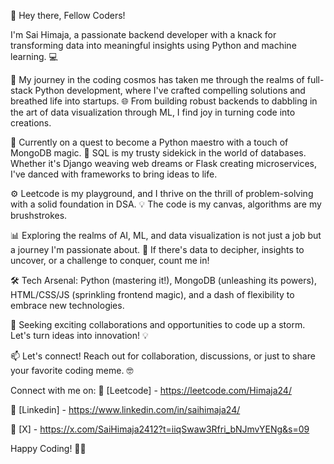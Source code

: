 👋 Hey there, Fellow Coders! 

I'm Sai Himaja, a passionate backend developer with a knack for transforming data into meaningful insights using Python and machine learning. 💻

🚀 My journey in the coding cosmos has taken me through the realms of full-stack Python development, where I've crafted compelling solutions and breathed life into startups.
🌐 From building robust backends to dabbling in the art of data visualization through ML, I find joy in turning code into creations.

🌱 Currently on a quest to become a Python maestro with a touch of MongoDB magic. 🍃 SQL is my trusty sidekick in the world of databases. Whether it's Django weaving web dreams or Flask creating microservices, I've danced with frameworks to bring ideas to life.

⚙️ Leetcode is my playground, and I thrive on the thrill of problem-solving with a solid foundation in DSA. 💡 The code is my canvas, algorithms are my brushstrokes.

📊 Exploring the realms of AI, ML, and data visualization is not just a job but a journey I'm passionate about. 🌌 If there's data to decipher, insights to uncover, or a challenge to conquer, count me in!

🛠️ Tech Arsenal: Python (mastering it!), MongoDB (unleashing its powers), HTML/CSS/JS (sprinkling frontend magic), and a dash of flexibility to embrace new technologies.

🔧 Seeking exciting collaborations and opportunities to code up a storm. Let's turn ideas into innovation! 💡

📫 Let's connect! Reach out for collaboration, discussions, or just to share your favorite coding meme. 🤓

Connect with me on:
🔗 [Leetcode] - https://leetcode.com/Himaja24/

🔗 [Linkedin] - https://www.linkedin.com/in/saihimaja24/

🔗 [X] - https://x.com/SaiHimaja2412?t=iiqSwaw3Rfri_bNJmvYENg&s=09

Happy Coding! 🚀✨
